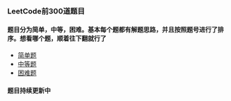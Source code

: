 ### LeetCode前300道题目

#### 题目分为简单，中等，困难。基本每个题都有解题思路，并且按照题号进行了排序。想看哪个题，顺着往下翻就行了

* [简单题](src/leetcode300_easy/Main.java)
* [中等题](src/leetcode300_normal/Main.java)
* [困难题](src/leetcode300_hard/Main.java)

#### 题目持续更新中
